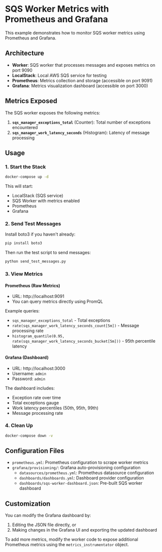 # SQS Worker Metrics with Prometheus and Grafana

This example demonstrates how to monitor SQS worker metrics using Prometheus and Grafana.

## Architecture

- **Worker**: SQS worker that processes messages and exposes metrics on port 9090
- **LocalStack**: Local AWS SQS service for testing
- **Prometheus**: Metrics collection and storage (accessible on port 9091)
- **Grafana**: Metrics visualization dashboard (accessible on port 3000)

## Metrics Exposed

The SQS worker exposes the following metrics:

1. **`sqs_manager_exceptions_total`** (Counter): Total number of exceptions encountered
2. **`sqs_manager_work_latency_seconds`** (Histogram): Latency of message processing

## Usage

### 1. Start the Stack

```bash
docker-compose up -d
```

This will start:
- LocalStack (SQS service)
- SQS Worker with metrics enabled
- Prometheus
- Grafana

### 2. Send Test Messages

Install boto3 if you haven't already:
```bash
pip install boto3
```

Then run the test script to send messages:
```bash
python send_test_messages.py
```

### 3. View Metrics

#### Prometheus (Raw Metrics)
- URL: http://localhost:9091
- You can query metrics directly using PromQL

Example queries:
- `sqs_manager_exceptions_total` - Total exceptions
- `rate(sqs_manager_work_latency_seconds_count[5m])` - Message processing rate
- `histogram_quantile(0.95, rate(sqs_manager_work_latency_seconds_bucket[5m]))` - 95th percentile latency

#### Grafana (Dashboard)
- URL: http://localhost:3000
- Username: `admin`
- Password: `admin`

The dashboard includes:
- Exception rate over time
- Total exceptions gauge
- Work latency percentiles (50th, 95th, 99th)
- Message processing rate

### 4. Clean Up

```bash
docker-compose down -v
```

## Configuration Files

- `prometheus.yml`: Prometheus configuration to scrape worker metrics
- `grafana/provisioning/`: Grafana auto-provisioning configuration
  - `datasources/prometheus.yml`: Prometheus datasource configuration
  - `dashboards/dashboards.yml`: Dashboard provider configuration
  - `dashboards/sqs-worker-dashboard.json`: Pre-built SQS worker dashboard

## Customization

You can modify the Grafana dashboard by:
1. Editing the JSON file directly, or
2. Making changes in the Grafana UI and exporting the updated dashboard

To add more metrics, modify the worker code to expose additional Prometheus metrics using the `metrics_instrumentator` object.
